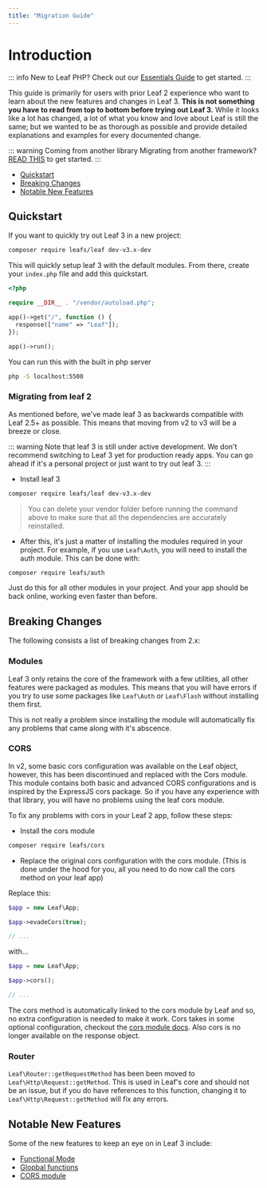 ```yaml
---
title: "Migration Guide"
---
```


# Introduction

::: info
New to Leaf PHP? Check out our [Essentials Guide](/docs/introduction/) to get started.
:::

This guide is primarily for users with prior Leaf 2 experience who want to learn about the new features and changes in Leaf 3. **This is not something you have to read from top to bottom before trying out Leaf 3.** While it looks like a lot has changed, a lot of what you know and love about Leaf is still the same; but we wanted to be as thorough as possible and provide detailed explanations and examples for every documented change.

::: warning Coming from another library
Migrating from another framework? [READ THIS](/docs/migration/other) to get started.
:::

- [Quickstart](#quickstart)
- [Breaking Changes](#breaking-changes)
- [Notable New Features](#notable-new-features)
<!-- - [Supporting Libraries](#supporting-libraries) -->

<!-- ## Overview

<br>
<iframe src="https://player.vimeo.com/video/440868720" width="640" height="360" frameborder="0" allow="autoplay; fullscreen" allowfullscreen></iframe>

Start learning Leaf 3 at [Leaf Mastery](https://www.Leafmastery.com/courses-path/Leaf3). -->

## Quickstart

If you want to quickly try out Leaf 3 in a new project:

```sh
composer require leafs/leaf dev-v3.x-dev
```

This will quickly setup leaf 3 with the default modules. From there, create your `index.php` file and add this quickstart.

```php
<?php

require __DIR__ . "/vendor/autoload.php";

app()->get("/", function () {
  response(["name" => "Leaf"]);
});

app()->run();
```

You can run this with the built in php server

```sh
php -S localhost:5500
```

### Migrating from leaf 2

As mentioned before, we've made leaf 3 as backwards compatible with Leaf 2.5+ as possible. This means that moving from v2 to v3 will be a breeze or close.

::: warning
Note that leaf 3 is still under active development. We don't recommend switching to Leaf 3 yet for production ready apps. You can go ahead if it's a personal project or just want to try out leaf 3.
:::

- Install leaf 3

```sh
composer require leafs/leaf dev-v3.x-dev
```

> You can delete your vendor folder before running the command above to make sure that all the dependencies are accurately reinstalled.

- After this, it's just a matter of installing the modules required in your project.
For example, if you use `Leaf\Auth`, you will need to install the auth module. This can be done with:

```sh
composer require leafs/auth
```

Just do this for all other modules in your project. And your app should be back online, working even faster than before.

## Breaking Changes

The following consists a list of breaking changes from 2.x:

### Modules

Leaf 3 only retains the core of the framework with a few utilities, all other features were packaged as modules. This means that you will have errors if you try to use some packages like `Leaf\Auth` or `Leaf\Flash` without installing them first.

This is not really a problem since installing the module will automatically fix any problems that came along with it's abscence.

### CORS

In v2, some basic cors configuration was available on the Leaf object, however, this has been discontinued and replaced with the Cors module. This module contains both basic and advanced CORS configurations and is inspired by the ExpressJS cors package. So if you have any experience with that library, you will have no problems using the leaf cors module.

To fix any problems with cors in your Leaf 2 app, follow these steps:

- Install the cors module

```sh
composer require leafs/cors
```

- Replace the original cors configuration with the cors module. (This is done under the hood for you, all you need to do now call the cors method on your leaf app)

Replace this:

```php
$app = new Leaf\App;

$app->evadeCors(true);

// ...
```

with...

```php
$app = new Leaf\App;

$app->cors();

// ...
```

The cors method is automatically linked to the cors module by Leaf and so, no extra configuration is needed to make it work. Cors takes in some optional configuration, checkout the [cors module docs](/docs/modules/cors/). Also cors is no longer available on the response object.

### Router

`Leaf\Router::getRequestMethod` has been been moved to `Leaf\Http\Request::getMethod`. This is used in Leaf's core and should not be an issue, but if you do have references to this function, changing it to `Leaf\Http\Request::getMethod` will fix any errors.

## Notable New Features

Some of the new features to keep an eye on in Leaf 3 include:

- [Functional Mode](/docs/core/functional-mode.html) <Badge text="EXPERIMENTAL" type="warning" />
- [Glopbal functions](/docs/core/globals/) <Badge text="EXPERIMENTAL" type="warning" />
- [CORS module](/docs/modules/cors/)
